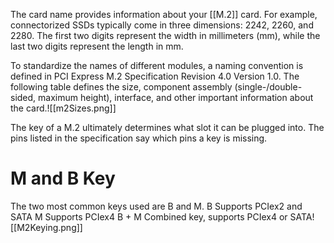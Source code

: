 
The card name provides information about your [[M.2]] card. For example, connectorized SSDs typically come in three dimensions: 2242, 2260, and 2280. The first two digits represent the width in millimeters (mm), while the last two digits represent the length in mm.

To standardize the names of different modules, a naming convention is defined in PCI Express M.2 Specification Revision 4.0 Version 1.0. The following table defines the size, component assembly (single-/double-sided, maximum height), interface, and other important information about the card.![[m2Sizes.png]]

The key of a M.2 ultimately determines what slot it can be plugged into. The pins listed in the specification say which pins a key is missing.

# M and B Key
The two most common keys used are B and M.
B
	Supports PCIex2 and SATA
M
	Supports PCIex4
B + M
	Combined key, supports PCIex4 or SATA![[M2Keying.png]]
